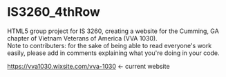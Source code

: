 # IS3260_4thRow
HTML5 group project for IS 3260, creating a website for the Cumming, GA chapter of Vietnam Veterans of America (VVA 1030).
<br/>Note to contributers: for the sake of being able to read everyone's work easily, please add in comments explaining what you're doing in your code.

https://vva1030.wixsite.com/vva-1030 <- current website

